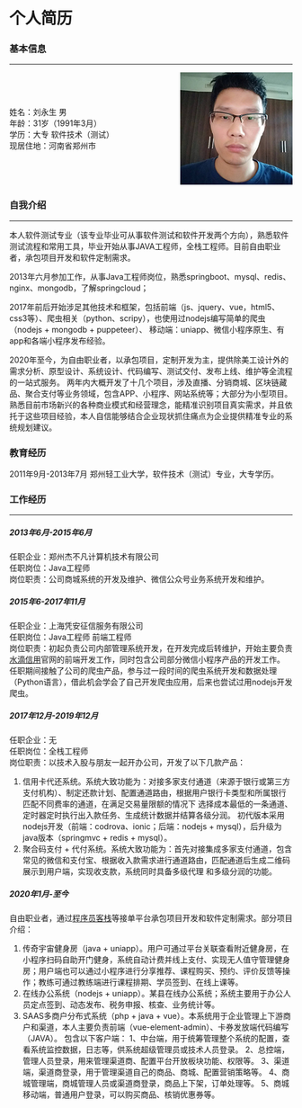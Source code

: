 # 个人简历

### 基本信息
***

<span style="display: flex; align-items: center;">
   <span style="flex: 1">
      姓名：刘永生 男<br/>
      年龄：31岁（1991年3月）<br/>
      学历：大专 软件技术（测试）<br/>
      现居住地：河南省郑州市<br/>
   </span>
   <img src="avatar.jpg"/>
</span>

### 自我介绍
***
本人软件测试专业（该专业毕业可从事软件测试和软件开发两个方向），熟悉软件测试流程和常用工具，毕业开始从事JAVA工程师，全栈工程师。目前自由职业者，承包项目开发和软件定制需求。

2013年六月参加工作，从事Java工程师岗位，熟悉springboot、mysql、redis、nginx、mongodb，了解springcloud；

2017年前后开始涉足其他技术和框架，包括前端（js、jquery、vue，html5、css3等）、爬虫相关（python、scripy），也使用过nodejs编写简单的爬虫（nodejs + mongodb + puppeteer）、
移动端：uniapp、微信小程序原生、有app和各端小程序发布经验。

2020年至今，为自由职业者，以承包项目，定制开发为主，提供除美工设计外的需求分析、原型设计、系统设计、代码编写、测试交付、发布上线、维护等全流程的一站式服务。
两年内大概开发了十几个项目，涉及直播、分销商城、区块链藏品、聚合支付等业务领域，包含APP、小程序、网站系统等；大部分为小型项目。
熟悉目前市场新兴的各种商业模式和经营理念，能精准识别项目真实需求，并且依托于这些项目经验，本人自信能够结合企业现状抓住痛点为企业提供精准专业的系统规划建议。

### 教育经历
2011年9月-2013年7月 郑州轻工业大学，软件技术（测试）专业，大专学历。


### 工作经历
***
##### 2013年6月-2015年6月

任职企业：郑州杰不凡计算机技术有限公司\
任职岗位：Java工程师\
岗位职责：公司商城系统的开发及维护、微信公众号业务系统开发和维护。


##### 2015年6-2017年11月

任职企业：上海凭安征信服务有限公司\
任职岗位：Java工程师 前端工程师\
岗位职责：初起负责公司内部管理系统开发，在开发完成后转维护，开始主要负责[水滴信用](https://shuidi.cn)官网的前端开发工作，同时包含公司部分微信小程序产品的开发工作。
任职期间接触了公司的爬虫产品，参与过一段时间的爬虫系统开发和数据处理（Python语言），借此机会学会了自己开发爬虫应用，后来也尝试过用nodejs开发爬虫。

##### 2017年12月-2019年12月

任职企业：无\
任职岗位：全栈工程师\
岗位职责：以技术入股与朋友一起开办公司，开发了以下几款产品：
1. 信用卡代还系统。系统大致功能为：对接多家支付通道（来源于银行或第三方支付机构）、制定还款计划、配置通道路由，根据用户银行卡类型和所属银行匹配不同费率的通道，在满足交易量限额的情况下
   选择成本最低的一条通道、定时器定时执行出入款任务、生成统计数据并结算各级分润。
   初代版本采用nodejs开发（前端：codrova、ionic；后端：nodejs + mysql），后升级为java版本（springmvc + redis + mysql）。
2. 聚合码支付 + 代付系统。系统大致功能为：首先对接集成多家支付通道，包含常见的微信和支付宝、根据收入款需求进行通道路由，匹配通道后生成二维码展示到用户端，实现收支款，系统同时具备多级代理 
   和多级分润的功能。
   
##### 2020年1月-至今

自由职业者，通过[程序员客栈](https://www.proginn.com/wo/74263 )等接单平台承包项目开发和软件定制需求。部分项目介绍：
1. 传奇宇宙健身房（java + uniapp）。用户可通过平台关联查看附近健身房，在小程序扫码自助开门健身，系统自动计费并线上支付、实现无人值守管理健身房；用户端也可以通过小程序进行分享推荐、课程购买、预约、评价反馈等操作；教练可通过教练端进行课程排期、学员签到、在线上课等。
2. 在线办公系统（nodejs + uniapp）。某县在线办公系统；系统主要用于办公人员定点签到、动态发布、税务申报、核查、业务统计等。
3. SAAS多商户分布式系统（php + java + vue）。本系统用于企业管理上下游商户和渠道，本人主要负责前端（vue-element-admin）、卡券发放端代码编写（JAVA）。
   包含以下客户端：
   1、中台端，用于统筹管理整个系统的配置，查看系统监控数据，日志等，供系统超级管理员或技术人员登录。
   2、总控端，管理人员登录，用来管理渠道商、配置平台开放板块功能、权限等。
   3、渠道端，渠道商登录，用于管理渠道自己的商品、商城、配置营销策略等。
   4、商城管理端，商城管理人员或渠道商登录，商品上下架，订单处理等。
   5、商城移动端，普通用户登录，可以购买商品、核销优惠券等。 